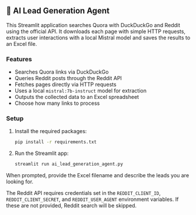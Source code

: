 ## 🎯 AI Lead Generation Agent

This Streamlit application searches Quora with DuckDuckGo and Reddit using the official API. It downloads each page with simple HTTP requests, extracts user interactions with a local Mistral model and saves the results to an Excel file.

### Features
- Searches Quora links via DuckDuckGo
- Queries Reddit posts through the Reddit API
- Fetches pages directly via HTTP requests
- Uses a local `mistral:7b-instruct` model for extraction
- Outputs the collected data to an Excel spreadsheet
- Choose how many links to process

### Setup

1. Install the required packages:

   ```bash
   pip install -r requirements.txt
   ```

2. Run the Streamlit app:

   ```bash
   streamlit run ai_lead_generation_agent.py
   ```

When prompted, provide the Excel filename and describe the leads you are looking for.

The Reddit API requires credentials set in the `REDDIT_CLIENT_ID`, `REDDIT_CLIENT_SECRET`, and `REDDIT_USER_AGENT` environment variables. If these are not provided, Reddit search will be skipped.
